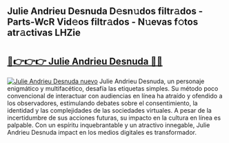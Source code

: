 ## Julie Andrieu Desnuda D𝚎sn𝚞dos filtr𝚊dos - Parts-WcR Vid𝚎os filtr𝚊dos - N𝚞evas f𝚘tos atr𝚊ctivas LHZie

# <h2><a href="http://mbcu0d.tromn.icu/?c=Julie+Andrieu+Desnuda">🔗👉👉👉 Julie Andrieu Desnuda 🔗🔗</a></h2>

[![Julie Andrieu Desnuda nuevo](https://i.imgur.com/pEAQMta.gif)](http://mbcu0d.tromn.icu/?c=Julie+Andrieu+Desnuda)
Julie Andrieu Desnuda, un personaje enigmático y multifacético, desafía las etiquetas simples. Su método poco convencional de interactuar con audiencias en línea ha atraído y ofendido a los observadores, estimulando debates sobre el consentimiento, la identidad y las complejidades de las sociedades virtuales. A pesar de la incertidumbre de sus acciones futuras, su impacto en la cultura en línea es palpable. Con un espíritu inquebrantable y un atractivo innegable, Julie Andrieu Desnuda impact en los medios digitales es transformador.
